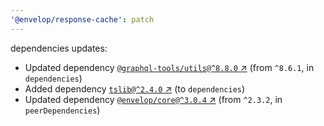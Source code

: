 ```yaml
---
'@envelop/response-cache': patch
---
```

dependencies updates:
  - Updated dependency [`@graphql-tools/utils@^8.8.0` ↗︎](https://www.npmjs.com/package/@graphql-tools/utils/v/8.8.0) (from `^8.6.1`, in `dependencies`)
  - Added dependency [`tslib@^2.4.0` ↗︎](https://www.npmjs.com/package/tslib/v/2.4.0) (to `dependencies`)
  - Updated dependency [`@envelop/core@^3.0.4` ↗︎](https://www.npmjs.com/package/@envelop/core/v/3.0.4) (from `^2.3.2`, in `peerDependencies`)
